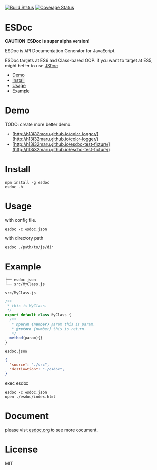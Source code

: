 [![Build Status](https://travis-ci.org/h13i32maru/esdoc.svg?branch=master)](https://travis-ci.org/h13i32maru/esdoc)
[![Coverage Status](https://coveralls.io/repos/h13i32maru/esdoc/badge.svg)](https://coveralls.io/r/h13i32maru/esdoc)

# ESDoc
**CAUTION: ESDoc is super alpha version!**

ESDoc is API Documentation Generator for JavaScript.

ESDoc targets at ES6 and Class-based OOP. if you want to target at ES5, might better to use [JSDoc](http://usejsdoc.org/).

- [Demo](#demo)
- [Install](#install)
- [Usage](#usage)
- [Example](#example)

# Demo
TODO: create more better demo.

- [http://h13i32maru.github.io/color-logger/](http://h13i32maru.github.io/color-logger/)
- [http://h13i32maru.github.io/esdoc-test-fixture/](http://h13i32maru.github.io/esdoc-test-fixture/)

# Install

```
npm install -g esdoc
esdoc -h
```

# Usage
with config file.

```
esdoc -c esdoc.json
```

with directory path

```
esdoc ./path/to/js/dir
```

# Example
```
├── esdoc.json
└── src/MyClass.js
```

``src/MyClass.js``

```javascript
/**
 * this is MyClass.
 */
export default class MyClass {
  /**
   * @param {number} param this is param.
   * @return {number} this is return.
   */
  method(param){}
}
```

``esdoc.json``

```json
{
  "source": "./src",
  "destination": "./esdoc",
}
```

exec esdoc

```
esdoc -c esdoc.json
open ./esdoc/index.html
```

# Document
please visit [esdoc.org](https://esdoc.org) to see more document.

# License
MIT
